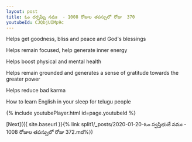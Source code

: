 ```yaml
---
layout: post
title: ఓం దర్పఘ్నే నమః  - 1008 రోజుల తపస్సులో రోజు  370
youtubeId: CJQbjUIMp9c
---
```

 
 
Helps get goodness, bliss and peace and God's blessings
 
Helps remain focused, help generate inner energy 
 
Helps boost physical and mental health 
 
Helps remain grounded and generates a sense of gratitude towards the greater power 
 
Helps reduce bad karma
 
How to learn English in your sleep for telugu people
 
 
 
 


{% include youtubePlayer.html id=page.youtubeId %}
 
[Next]({{ site.baseurl }}{% link split1/_posts/2020-01-20-ఓం స్వస్తిభుజే నమః  - 1008 రోజుల తపస్సులో రోజు  372.md%})
 
